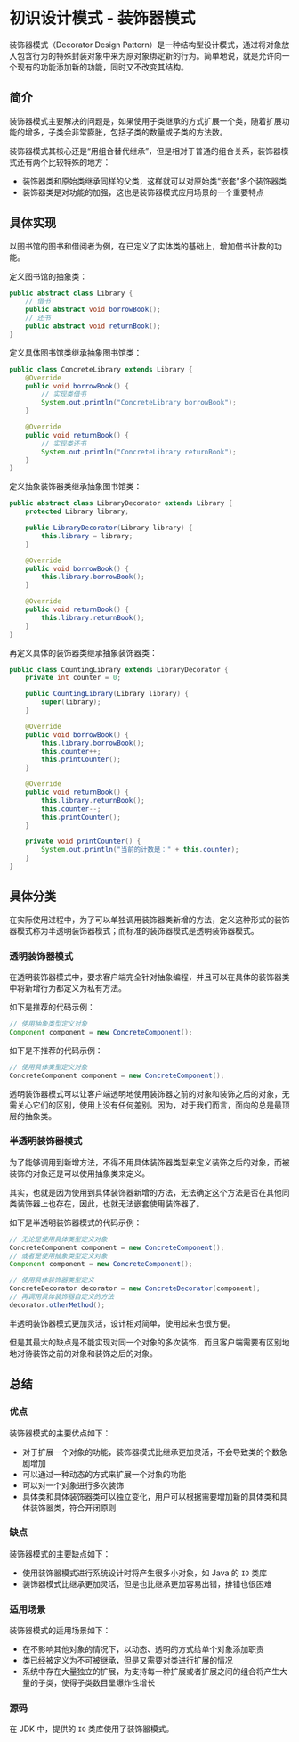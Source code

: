 # 初识设计模式 - 装饰器模式


装饰器模式（Decorator Design Pattern）是一种结构型设计模式，通过将对象放入包含行为的特殊封装对象中来为原对象绑定新的行为。简单地说，就是允许向一个现有的功能添加新的功能，同时又不改变其结构。

<!--more-->

## 简介

装饰器模式主要解决的问题是，如果使用子类继承的方式扩展一个类，随着扩展功能的增多，子类会非常膨胀，包括子类的数量或子类的方法数。

装饰器模式其核心还是“用组合替代继承”，但是相对于普通的组合关系，装饰器模式还有两个比较特殊的地方：

- 装饰器类和原始类继承同样的父类，这样就可以对原始类“嵌套”多个装饰器类
- 装饰器类是对功能的加强，这也是装饰器模式应用场景的一个重要特点

## 具体实现

以图书馆的图书和借阅者为例，在已定义了实体类的基础上，增加借书计数的功能。

定义图书馆的抽象类：

```java
public abstract class Library {
    // 借书
    public abstract void borrowBook();
    // 还书
    public abstract void returnBook();
}
```

定义具体图书馆类继承抽象图书馆类：

```java
public class ConcreteLibrary extends Library {
    @Override
    public void borrowBook() {
        // 实现类借书
        System.out.println("ConcreteLibrary borrowBook");
    }

    @Override
    public void returnBook() {
        // 实现类还书
        System.out.println("ConcreteLibrary returnBook");
    }
}
```

定义抽象装饰器类继承抽象图书馆类：

```java
public abstract class LibraryDecorator extends Library {
    protected Library library;

    public LibraryDecorator(Library library) {
        this.library = library;
    }

    @Override
    public void borrowBook() {
        this.library.borrowBook();
    }

    @Override
    public void returnBook() {
        this.library.returnBook();
    }
}
```

再定义具体的装饰器类继承抽象装饰器类：

```java
public class CountingLibrary extends LibraryDecorator {
    private int counter = 0;

    public CountingLibrary(Library library) {
        super(library);
    }

    @Override
    public void borrowBook() {
        this.library.borrowBook();
        this.counter++;
        this.printCounter();
    }

    @Override
    public void returnBook() {
        this.library.returnBook();
        this.counter--;
        this.printCounter();
    }

    private void printCounter() {
        System.out.println("当前的计数是：" + this.counter);
    }
}
```

## 具体分类

在实际使用过程中，为了可以单独调用装饰器类新增的方法，定义这种形式的装饰器模式称为半透明装饰器模式；而标准的装饰器模式是透明装饰器模式。

### 透明装饰器模式

在透明装饰器模式中，要求客户端完全针对抽象编程，并且可以在具体的装饰器类中将新增行为都定义为私有方法。

如下是推荐的代码示例：

```java
// 使用抽象类型定义对象
Component component = new ConcreteComponent();
```

如下是不推荐的代码示例：

```java
// 使用具体类型定义对象
ConcreteComponent component = new ConcreteComponent();
```

透明装饰器模式可以让客户端透明地使用装饰器之前的对象和装饰之后的对象，无需关心它们的区别，使用上没有任何差别。因为，对于我们而言，面向的总是最顶层的抽象类。

### 半透明装饰器模式

为了能够调用到新增方法，不得不用具体装饰器类型来定义装饰之后的对象，而被装饰的对象还是可以使用抽象类来定义。

其实，也就是因为使用到具体装饰器新增的方法，无法确定这个方法是否在其他同类装饰器上也存在，因此，也就无法嵌套使用装饰器了。

如下是半透明装饰器模式的代码示例：

```java
// 无论是使用具体类型定义对象
ConcreteComponent component = new ConcreteComponent();
// 或者是使用抽象类型定义对象
Component component = new ConcreteComponent();

// 使用具体装饰器类型定义
ConcreteDecorator decorator = new ConcreteDecorator(component);
// 再调用具体装饰器自定义的方法
decorator.otherMethod();
```

半透明装饰器模式更加灵活，设计相对简单，使用起来也很方便。

但是其最大的缺点是不能实现对同一个对象的多次装饰，而且客户端需要有区别地地对待装饰之前的对象和装饰之后的对象。

## 总结

### 优点

装饰器模式的主要优点如下：

- 对于扩展一个对象的功能，装饰器模式比继承更加灵活，不会导致类的个数急剧增加
- 可以通过一种动态的方式来扩展一个对象的功能
- 可以对一个对象进行多次装饰
- 具体类和具体装饰器类可以独立变化，用户可以根据需要增加新的具体类和具体装饰器类，符合开闭原则

### 缺点

装饰器模式的主要缺点如下：

- 使用装饰器模式进行系统设计时将产生很多小对象，如 Java 的 `IO` 类库
- 装饰器模式比继承更加灵活，但是也比继承更加容易出错，排错也很困难

### 适用场景

装饰器模式的适用场景如下：

- 在不影响其他对象的情况下，以动态、透明的方式给单个对象添加职责
- 类已经被定义为不可被继承，但是又需要对类进行扩展的情况
- 系统中存在大量独立的扩展，为支持每一种扩展或者扩展之间的组合将产生大量的子类，使得子类数目呈爆炸性增长

### 源码

在 JDK 中，提供的 `IO` 类库使用了装饰器模式。

